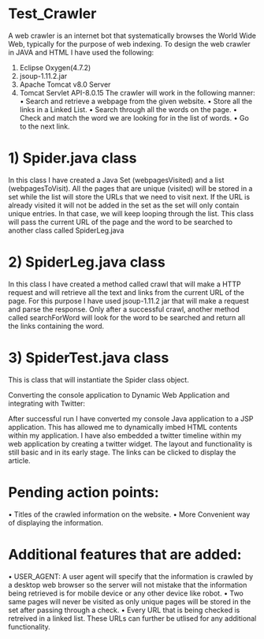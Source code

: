 # Test_Crawler

A web crawler is an internet bot that systematically browses the World Wide Web, typically for the purpose of web indexing. To design the web crawler in JAVA and HTML I have used the following: 
1) Eclipse Oxygen(4.7.2)
2) jsoup-1.11.2.jar
3) Apache Tomcat v8.0 Server
4) Tomcat Servlet API-8.0.15
The crawler will work in the following manner: 
•	Search and retrieve a webpage from the given website.
•	Store all the links in a Linked List.
•	Search through all the words on the page. 
•	Check and match the word we are looking for in the list of words.
•	Go to the next link.

# 1) Spider.java class
In this class I have created a Java Set (webpagesVisited) and a list (webpagesToVisit). All the pages that are unique (visited) will be stored in a set while the list will store the URLs that we need to visit next. If the URL is already visited it will not be added in the set as the set will only contain unique entries. In that case, we will keep looping through the list. This class will pass the current URL of the page and the word to be searched to another class called SpiderLeg.java

# 2) SpiderLeg.java class
In this class I have created a method called crawl that will make a HTTP request and will retrieve all the text and links from the current URL of the page. For this purpose I have used jsoup-1.11.2 jar that will make a request and parse the response.
Only after a successful crawl, another method called searchForWord will look for the word to be searched and return all the links containing the word.

# 3) SpiderTest.java class 
This is class that will instantiate the Spider class object. 

Converting the console application to Dynamic Web Application and integrating with Twitter:

After successful run I have converted my console Java application to a JSP application. This has allowed me to dynamically imbed HTML contents within my application. I have also embedded a twitter timeline within my web application by creating a twitter widget. The layout and functionality is still basic and in its early stage. The links can be clicked to display the article.

# Pending action points: 

•	Titles of the crawled information on the website.
•	More Convenient way of displaying the information.

# Additional features that are added: 

•	USER_AGENT:  A user agent will specify that the information is crawled by a desktop web browser so the server will not mistake that the information being retrieved is for mobile device or any other device like robot. 
•	Two same pages will never be visited as only unique pages will be stored in the set after passing through a check.
•	Every URL that is being checked is retreived in a linked list. These URLs can further be utlised for any additional functionality. 


